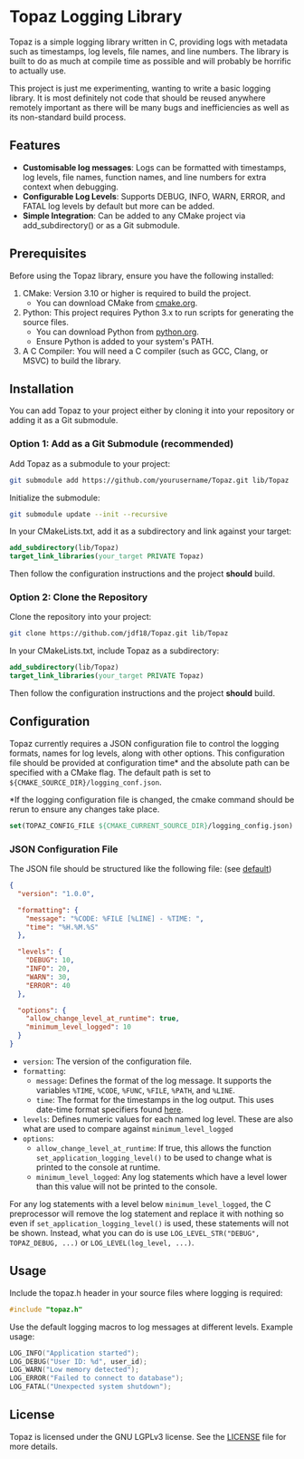 # Topaz Logging Library

Topaz is a simple logging library written in C, providing logs with metadata such as timestamps, log levels, file names, and line numbers. 
The library is built to do as much at compile time as possible and will probably be horrific to actually  use.

This project is just me experimenting, wanting to write a basic logging library.
It is most definitely not code that should be reused anywhere remotely important as there will be many bugs and inefficiencies as well as its non-standard build process.


## Features
- **Customisable log messages**: Logs can be formatted with timestamps, log levels, file names, function names, and line numbers for extra context when debugging.
- **Configurable Log Levels**: Supports DEBUG, INFO, WARN, ERROR, and FATAL log levels by default but more can be added.
- **Simple Integration**: Can be added to any CMake project via add_subdirectory() or as a Git submodule.

## Prerequisites

Before using the Topaz library, ensure you have the following installed:

1. CMake: Version 3.10 or higher is required to build the project.
   - You can download CMake from [cmake.org](cmake.org).
2. Python: This project requires Python 3.x to run scripts for generating the source files.
   - You can download Python from [python.org](https://www.python.org/downloads/).
   - Ensure Python is added to your system's PATH. 
3. A C Compiler: You will need a C compiler (such as GCC, Clang, or MSVC) to build the library.

## Installation

You can add Topaz to your project either by cloning it into your repository or adding it as a Git submodule.

### Option 1: Add as a Git Submodule (recommended)

Add Topaz as a submodule to your project:

```bash
git submodule add https://github.com/yourusername/Topaz.git lib/Topaz
```
Initialize the submodule:

```bash
git submodule update --init --recursive
```

In your CMakeLists.txt, add it as a subdirectory and link against your target:

```cmake
add_subdirectory(lib/Topaz)
target_link_libraries(your_target PRIVATE Topaz)
```

Then follow the configuration instructions and the project **should** build. 

### Option 2: Clone the Repository

Clone the repository into your project:
```bash
git clone https://github.com/jdf18/Topaz.git lib/Topaz
```

In your CMakeLists.txt, include Topaz as a subdirectory:

```cmake
add_subdirectory(lib/Topaz)
target_link_libraries(your_target PRIVATE Topaz)
```

Then follow the configuration instructions and the project **should** build.

## Configuration

Topaz currently requires a JSON configuration file to control the logging formats, names for log levels, along with other options.
This configuration file should be provided at configuration time* and the absolute path can be specified with a CMake flag. 
The default path is set to `${CMAKE_SOURCE_DIR}/logging_conf.json`.

*If the logging configuration file is changed, the cmake command should be rerun to ensure any changes take place.  

```cmake
set(TOPAZ_CONFIG_FILE ${CMAKE_CURRENT_SOURCE_DIR}/logging_config.json)
```

### JSON Configuration File

The JSON file should be structured like the following file: (see [default](https://github.com/jdf18/Topaz/blob/main/default_conf.json))

```json
{
  "version": "1.0.0",

  "formatting": {
    "message": "%CODE: %FILE [%LINE] - %TIME: ",
    "time": "%H.%M.%S"
  },

  "levels": {
    "DEBUG": 10,
    "INFO": 20,
    "WARN": 30,
    "ERROR": 40
  },

  "options": {
    "allow_change_level_at_runtime": true,
    "minimum_level_logged": 10
  }
}
```

- `version`: The version of the configuration file.
- `formatting`:
  - `message`: Defines the format of the log message. It supports the variables `%TIME`, `%CODE`, `%FUNC`, `%FILE`, `%PATH`, and `%LINE`.
  - `time`: The format for the timestamps in the log output. This uses date-time format specifiers found [here](https://en.cppreference.com/w/c/chrono/strftime).
- `levels`: Defines numeric values for each named log level. These are also what are used to compare against `minimum_level_logged` 
- `options`:
  - `allow_change_level_at_runtime`: If true, this allows the function `set_application_logging_level()` to be used to change what is printed to the console at runtime.
  - `minimum_level_logged`: Any log statements which have a level lower than this value will not be printed to the console.

For any log statements with a level below `minimum_level_logged`, the C preprocessor will remove the log statement and replace it with nothing so even if `set_application_logging_level()` is used, these statements will not be shown.
Instead, what you can do is use `LOG_LEVEL_STR("DEBUG", TOPAZ_DEBUG, ...)` or `LOG_LEVEL(log_level, ...)`.

## Usage

Include the topaz.h header in your source files where logging is required:

```c
#include "topaz.h"
```

Use the default logging macros to log messages at different levels. Example usage:

```c
LOG_INFO("Application started");
LOG_DEBUG("User ID: %d", user_id);
LOG_WARN("Low memory detected");
LOG_ERROR("Failed to connect to database");
LOG_FATAL("Unexpected system shutdown");
```

## License

Topaz is licensed under the GNU LGPLv3 license. See the [LICENSE](https://github.com/jdf18/Topaz/blob/main/LICENSE) file for more details.
